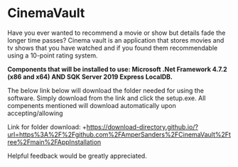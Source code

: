 # CinemaVault
Have you ever wanted to recommend a movie or show but details fade the longer time passes? Cinema vault is an application that stores movies and tv shows that you have watched and if you found them recommendable using a 10-point rating system.

**Components that will be installed to use: Microsoft .Net Framework 4.7.2 (x86 and x64) AND SQK Server 2019 Express LocalDB.**

The below link below will download the folder needed for using the software. Simply download from the link and click the setup.exe. All compenents mentioned will download automatically upon accepting/allowing

Link for folder download:
+https://download-directory.github.io/?url=https%3A%2F%2Fgithub.com%2FAmperSanders%2FCinemaVault%2Ftree%2Fmain%2FAppInstallation

Helpful feedback would be greatly appreciated.
